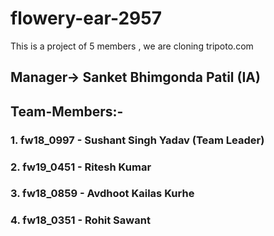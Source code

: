 # flowery-ear-2957
This is a project of 5 members , we are cloning tripoto.com
## Manager-> Sanket Bhimgonda Patil (IA)
## Team-Members:-
### 1. fw18_0997 - Sushant Singh Yadav (Team Leader)
### 2. fw19_0451 - Ritesh Kumar
### 3. fw18_0859 - Avdhoot Kailas Kurhe
### 4. fw18_0351 - Rohit Sawant 

